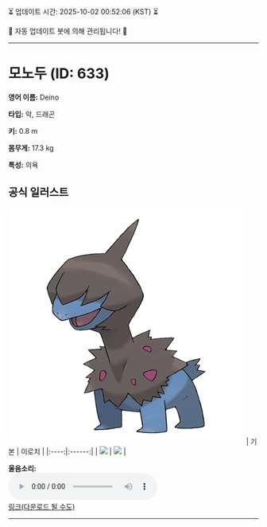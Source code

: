 
⏳ 업데이트 시간: 2025-10-02 00:52:06 (KST) ⏳

🤖 자동 업데이트 봇에 의해 관리됩니다! 🤖

---

# 모노두 (ID: 633)
**영어 이름:** Deino

**타입:** 악, 드래곤

**키:** 0.8 m

**몸무게:** 17.3 kg

**특성:** 의욕

## 공식 일러스트
![](https://raw.githubusercontent.com/PokeAPI/sprites/master/sprites/pokemon/other/official-artwork/633.png)
| 기본 | 이로치 |
|:----:|:------:|
| <img src="http://play.pokemonshowdown.com/sprites/ani/deino.gif" width="200"> | <img src="http://play.pokemonshowdown.com/sprites/ani-shiny/deino.gif" width="200"> |

**울음소리:**<br><audio controls src="https://raw.githubusercontent.com/PokeAPI/cries/main/cries/pokemon/latest/633.ogg"></audio><br> [링크(다운로드 될 수도)](https://raw.githubusercontent.com/PokeAPI/cries/main/cries/pokemon/latest/633.ogg)


---
